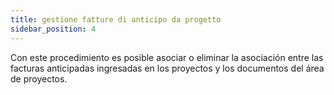 ```yaml
---
title: gestione fatture di anticipo da progetto
sidebar_position: 4
---
```


Con este procedimiento es posible asociar o eliminar la asociación entre las facturas anticipadas ingresadas en los proyectos y los documentos del área de proyectos.